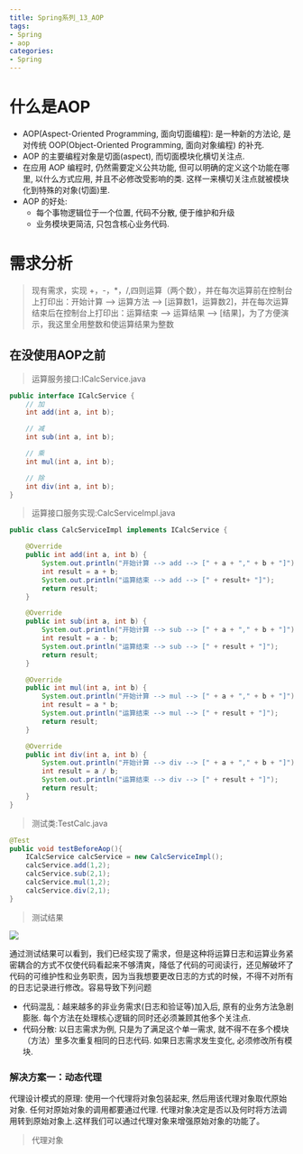 ```yaml
---
title: Spring系列_13_AOP
tags:
- Spring
- aop
categories: 
- Spring
---
```


# 什么是AOP #

- AOP(Aspect-Oriented Programming, 面向切面编程): 是一种新的方法论, 是对传统 OOP(Object-Oriented Programming, 面向对象编程) 的补充.
- AOP 的主要编程对象是切面(aspect), 而切面模块化横切关注点.
- 在应用 AOP 编程时, 仍然需要定义公共功能, 但可以明确的定义这个功能在哪里, 以什么方式应用, 并且不必修改受影响的类. 这样一来横切关注点就被模块化到特殊的对象(切面)里.
- AOP 的好处:
	- 每个事物逻辑位于一个位置, 代码不分散, 便于维护和升级
	- 业务模块更简洁, 只包含核心业务代码.

# 需求分析 #

>现有需求，实现 +，-，*，/,四则运算（两个数），并在每次运算前在控制台上打印出：开始计算 --> 运算方法 --> [运算数1，运算数2]，并在每次运算结束后在控制台上打印出：运算结束 --> 运算结果 --> [结果]，为了方便演示，我这里全用整数和使运算结果为整数

## 在没使用AOP之前 ##

>运算服务接口:ICalcService.java

```java
public interface ICalcService {
    // 加
    int add(int a, int b);

    // 减
    int sub(int a, int b);

    // 乘
    int mul(int a, int b);

    // 除
    int div(int a, int b);
}
```

>运算接口服务实现:CalcServiceImpl.java

```java
public class CalcServiceImpl implements ICalcService {

    @Override
    public int add(int a, int b) {
        System.out.println("开始计算 --> add --> [" + a + "," + b + "]");
        int result = a + b;
        System.out.println("运算结束 --> add --> [" + result+ "]");
        return result;
    }

    @Override
    public int sub(int a, int b) {
        System.out.println("开始计算 --> sub --> [" + a + "," + b + "]");
        int result = a - b;
        System.out.println("运算结束 --> sub --> [" + result + "]");
        return result;
    }

    @Override
    public int mul(int a, int b) {
        System.out.println("开始计算 --> mul --> [" + a + "," + b + "]");
        int result = a * b;
        System.out.println("运算结束 --> mul --> [" + result + "]");
        return result;
    }

    @Override
    public int div(int a, int b) {
        System.out.println("开始计算 --> div --> [" + a + "," + b + "]");
        int result = a / b;
        System.out.println("运算结束 --> div --> [" + result + "]");
        return result;
    }
}
```

>测试类:TestCalc.java

```java
@Test
public void testBeforeAop(){
    ICalcService calcService = new CalcServiceImpl();
    calcService.add(1,2);
    calcService.sub(2,1);
    calcService.mul(1,2);
    calcService.div(2,1);
}
```

>测试结果

![](https://i.imgur.com/38QL6k4.png)

通过测试结果可以看到，我们已经实现了需求，但是这种将运算日志和运算业务紧密耦合的方式不仅使代码看起来不够清爽，降低了代码的可阅读行，还见解破坏了代码的可维护性和业务职责，因为当我想要更改日志的方式的时候，不得不对所有的日志记录进行修改。容易导致下列问题

- 代码混乱：越来越多的非业务需求(日志和验证等)加入后, 原有的业务方法急剧膨胀.  每个方法在处理核心逻辑的同时还必须兼顾其他多个关注点. 
- 代码分散: 以日志需求为例, 只是为了满足这个单一需求, 就不得不在多个模块（方法）里多次重复相同的日志代码. 如果日志需求发生变化, 必须修改所有模块.

### 解决方案一：动态代理 ###

代理设计模式的原理: 使用一个代理将对象包装起来, 然后用该代理对象取代原始对象. 任何对原始对象的调用都要通过代理. 代理对象决定是否以及何时将方法调用转到原始对象上.这样我们可以通过代理对象来增强原始对象的功能了。

>代理对象

```java

```
